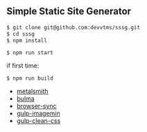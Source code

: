 ## Simple Static Site Generator

```sh
$ git clone git@github.com:devvtms/sssg.git
$ cd sssg
$ npm install
```
```
$ npm run start
```
if first time:
```
$ npm run build
```

* [metalsmith](http://www.metalsmith.io/) 
* [bulma](http://bulma.io/) 
* [browser-sync](https://www.browsersync.io/) 
* [gulp-imagemin](https://www.npmjs.com/package/gulp-imagemin)
* [gulp-clean-css](https://www.npmjs.com/package/gulp-clean-css)





